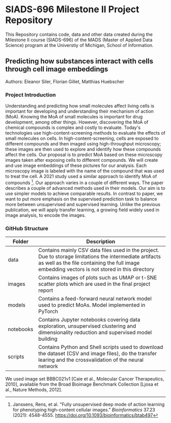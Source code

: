 # SIADS-696 Milestone II Project Repository  

This Repository contains code, data and other data created during the Milestone II course (SIADS-696) of the MADS (Master of Applied Data Science) program at the Universtiy of Michigan, School of Information.

## Predicting how substances interact with cells through cell image embeddings  
Authors: Eleanor Siler, Florian Gillet, Matthias Huebscher  

### Project Introduction  
Understanding and predicting how small molecules affect living cells is important for developing and understanding their mechanism of action (MoA). Knowing the MoA of small molecules is important for drug development, among other things. However, discovering the MoA of chemical compounds is complex and costly to evaluate. Today's technologies use high-content-screening methods to evaluate the effects of small molecules on cells. In high-content-screening, cells are exposed to different compounds and then imaged using high-throughput microscopy; these images are then used to explore and identify how these compounds affect the cells.
Our proposal is to predict MoA based on these microscopy images taken after exposing cells to different compounds. We will create and use image embeddings of these pictures for our analysis. Each microscopy image is labeled with the name of the compound that was used to treat the cell. A 2021 study used a similar approach to identify MoA of compounds [^1]. Our approach varies in a couple of different ways. The paper describes a couple of advanced methods used in their models. Our aim is to use simpler models to achieve comparable results. In contrast to paper, we want to put more emphasis on the supervised prediction task to balance more between unsupervised and supervised learning. Unlike the previous publication, we will apply transfer learning, a growing field widely used in image analysis, to encode the images.  

### GitHub Structure
|Folder|Description|
|------|-----------|  
|data|Contains mainly CSV data files used in the project. Due to storage limitations the intermediate artifacts as well as the file containing the full image embedding vectors is not stored in this directory|
|images|Contains images of plots such as UMAP or t-SNE scatter plots which are used in the final project report|
|models|Contains a feed-forward neural network model used to predict MoAs. Model implemented in PyTorch|
|notebooks|Contains Jupyter notebooks covering data exploration, unsupervised clustering and dimensionality reduction and supervised model building|
|scripts|Contains Python and Shell scripts used to download the dataset (CSV and image files), do the transfer learing and the crossvalidation of the neural network|  

We used image set BBBC021v1 [Caie et al., Molecular Cancer Therapeutics, 2010], available from the Broad Bioimage Benchmark Collection [Ljosa et al., Nature Methods, 2012].


[^1]: Janssens, Rens, et al. "Fully unsupervised deep mode of action learning for phenotyping 
high-content cellular images." *Bioinformatics* 37.23 (2021): 4548-4555.
https://doi.org/10.1093/bioinformatics/btab497
